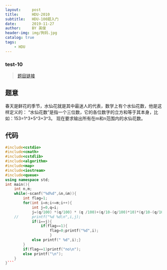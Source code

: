```yaml
---
layout:     post
title:      HDU-2010
subtitle:   HDU-100题入门
date:       2019-11-27
author:     BY 英俊
header-img: img/狗妈.jpg
catalog: true
tags:
    - HDU
---
```

### test-10

>[题目链接](http://acm.hdu.edu.cn/showproblem.php?pid=2010)

## 题意

春天是鲜花的季节，水仙花就是其中最迷人的代表，数学上有个水仙花数，他是这样定义的：
“水仙花数”是指一个三位数，它的各位数字的立方和等于其本身，比如：153=1^3+5^3+3^3。
现在要求输出所有在m和n范围内的水仙花数。

## 代码  
```c++
#include<cstdio>
#include<cmath>
#include<cstdlib>
#include<algorithm>
#include<map>
#include<iostream>
#include<queue>
using namespace std;
int main(){
	int n,m;
	while(~scanf("%d%d",&n,&m)){
		int flag=1;
		for(int i=n;i<=m;i++){
			int j=0,q=i;
			j=(q/100) *(q/100) * (q /100)+(q/10-(q/100)*10)*(q/10-(q/100)*10)*(q/10-(q/100)*10)+(q%10)*(q%10)*(q%10);
	//		printf("%d %d\n",i,j);
			if(i==j){
				if(flag==1){
					flag=0;printf("%d",i);
					}
			else printf(" %d",i);}
		}
		if(flag==1)printf("no\n");
		else printf("\n");
	}
}```
